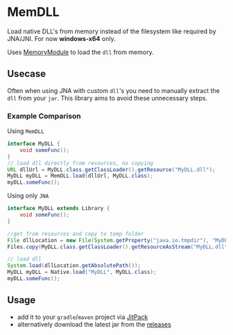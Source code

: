 # MemDLL
Load native DLL's from memory instead of the filesystem like required by JNA/JNI.
For now **windows-x64** only.

Uses [MemoryModule](https://github.com/fancycode/MemoryModule) to load the `dll` from memory.

## Usecase

Often when using JNA with custom `dll`'s you need to manually extract the `dll` from your `jar`.
This library aims to avoid these unnecessary steps.


### Example Comparison

Using `MemDLL`
```Java
interface MyDLL {
    void someFunc();
}
// load dll directly from resources, no copying
URL dllUrl = MyDLL.class.getClassLoader().getResource("MyDLL.dll");
MyDLL myDLL = MemDLL.load(dllUrl, MyDLL.class);
myDLL.someFunc();
```

Using only `JNA`
```Java
interface MyDLL extends Library {
    void someFunc();
}

//get from resources and copy to temp folder
File dllLocation = new File(System.getProperty("java.io.tmpdir"), "MyDLL.dll");
Files.copy(MyDLL.class.getClassLoader().getResourceAsStream("MyDLL.dll"), dllLocation.toPath());

// load dll
System.load(dllLocation.getAbsolutePath());
MyDLL myDLL = Native.load("MyDLL", MyDLL.class);
myDLL.someFunc();
```

## Usage

 - add it to your `gradle`/`maven` project via [JitPack](https://jitpack.io/#JasperGeurtz/MemDLL)
 - alternatively download the latest jar from the [releases](https://github.com/JasperGeurtz/MemDLL/releases)
